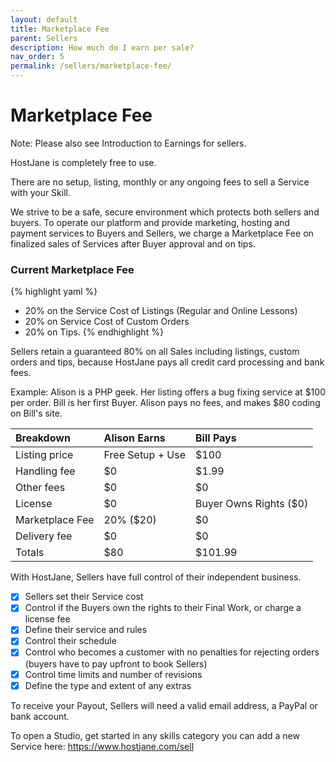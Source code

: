 ```yaml
---
layout: default
title: Marketplace Fee
parent: Sellers
description: How much do I earn per sale?
nav_order: 5
permalink: /sellers/marketplace-fee/
---
```


# Marketplace Fee

Note: Please also see Introduction to Earnings for sellers.

HostJane is completely free to use. 

There are no setup, listing, monthly or any ongoing fees to sell a Service with your Skill.

We strive to be a safe, secure environment which protects both sellers and buyers.
To operate our platform and provide marketing, hosting and payment services to Buyers and Sellers, we charge a Marketplace Fee on finalized sales of Services after Buyer approval and on tips.

### Current Marketplace Fee

{% highlight yaml %}
- 20% on the Service Cost of Listings (Regular and Online Lessons)
- 20% on Service Cost of Custom Orders
- 20% on Tips.
{% endhighlight %}

Sellers retain a guaranteed 80% on all Sales including listings, custom orders and tips, because HostJane pays all credit card processing and bank fees.

Example: Alison is a PHP geek. Her listing offers a bug fixing service at $100 per order. Bill is her first Buyer. Alison pays no fees, and makes $80 coding on Bill's site.

| Breakdown       | Alison Earns       | Bill Pays |
|:-------------|:------------------|:------|
| Listing price           | Free Setup + Use | $100  |
| Handling fee | $0   | $1.99  |
| Other fees           | $0      | $0   |
| License           | $0 | Buyer Owns Rights ($0)  |
| Marketplace Fee | 20% ($20)   | $0  |
| Delivery fee         | $0     | $0   |
| Totals           | $80 | $101.99  |

With HostJane, Sellers have full control of their independent business.

- [x] Sellers set their Service cost
- [x] Control if the Buyers own the rights to their Final Work, or charge a license fee
- [x] Define their service and rules
- [x] Control their schedule
- [x] Control who becomes a customer with no penalties for rejecting orders (buyers have to pay upfront to book Sellers)
- [x] Control time limits and number of revisions
- [x] Define the type and extent of any extras

To receive your Payout, Sellers will need a valid email address, a PayPal or bank account.

To open a Studio, get started in any skills category you can add a new Service here: https://www.hostjane.com/sell